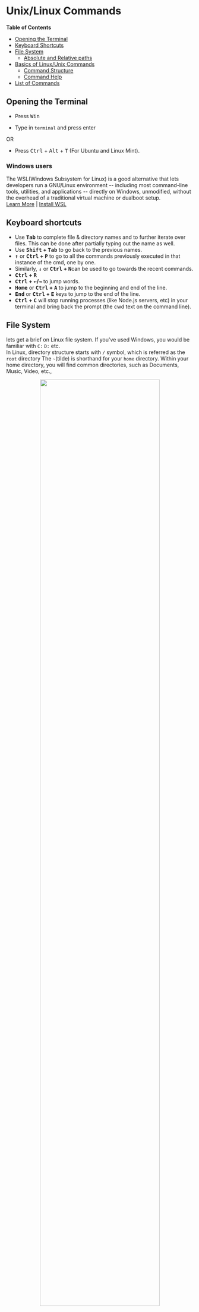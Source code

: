 
# Unix/Linux Commands

 **Table of Contents**

* [Opening the Terminal](#open-terminal)
* [Keyboard Shortcuts](#keyboard-shortcuts)
* [File System](#file-system)
	* [Absolute and Relative paths](#absolute-and-relative-paths)
* [Basics of Linux/Unix Commands](#command-basics)
	* [Command Structure](#command-structure)
	* [Command Help](#command-help)
* [List of Commands](#command-list)

## <a name="open-terminal"></a> Opening the Terminal

  

- Press <kbd>Win</kbd>

- Type in `terminal` and press enter

  

OR

 

- Press <kbd>Ctrl</kbd> + <kbd>Alt</kbd> + <kbd>T</kbd> (For Ubuntu and Linux Mint).

### Windows users
The WSL(Windows Subsystem for Linux) is a good alternative that lets developers run a GNU/Linux environment -- including most command-line tools, utilities, and applications -- directly on Windows, unmodified, without the overhead of a traditional virtual machine or dualboot setup. 
<br>
[Learn More](https://docs.microsoft.com/en-us/windows/wsl/) | [Install WSL](https://docs.microsoft.com/en-us/windows/wsl/install-win10)
  
  

## <a name="keyboard-shortcuts"></a> Keyboard shortcuts

  

- Use <b><kbd>Tab</kbd></b> to complete file & directory names and to further iterate over files. This can be done after partially typing out the name as well. 
- Use <b><kbd>Shift</kbd> + <kbd>Tab</kbd></b> to go back to the previous names.
- <b><kbd>&#8593;</kbd></b> or <b><kbd>Ctrl</kbd> + <kbd>P</kbd></b> to go to all the commands previously executed in that instance of the cmd, one by one. 
- Similarly, <b><kbd>&#8595;</kbd></b> or <b><kbd>Ctrl</kbd> + <kbd>N</kbd></b>can be used to go towards the recent commands.
- <b><kbd>Ctrl</kbd> + <kbd>R</kbd></b>
- <b><kbd>Ctrl</kbd> + <kbd>&#8592;</kbd>/<kbd>&#8594;</kbd></b> to jump words.
- <b><kbd>Home</kbd></b> or <b><kbd>Ctrl</kbd> + <kbd>A</kbd></b> to jump to the beginning and end of the line.
- <b><kbd>End</kbd></b> or <b><kbd>Ctrl</kbd> + <kbd>E</kbd></b> keys to jump to the end of the line.
-  <b><kbd>Ctrl</kbd> + <kbd>C</kbd></b> will stop running processes (like Node.js servers, etc) in your terminal and bring back the prompt (the cwd text on the command line).

## <a name="file-system"></a> File System
lets get a brief on Linux file system. If you've used Windows, you would be familiar with 	`C:`  `D:` etc.  
In Linux, directory structure starts with `/` symbol, which is referred as the `root` directory
The `~`(tilde) is shorthand for your `home` directory.  Within your home directory, you will find common directories, such as Documents, Music, Video, etc.,

<p align="center"><img src="https://www.informit.com/content/images/chap04_9780133017601/elementLinks/thfig04-09.jpg" width="80%"></p>


### <a name="absolute-and-relative-paths"></a> Absolute and Relative Paths
An  **absolute or full path**  points to the same location in a file system regardless of the current working directory. To do that, it must contain the root directory.
>`/home/username` is an absolute path.

By contrast, a  **relative path**  starts from some given working directory, avoiding the need to provide the full absolute path. A filename can be considered as a relative path based at the current working directory. If the working directory is not the file's parent directory, a file not found error will result if the file is addressed by its name.
>`../docs` is a relative path

## <a name="command-basics"></a> Basics of Linux/Unix Commands

### <a name="command-structure"></a> Command Structure
The components of the command line are:
-   the command
-   any options required by the command
-   the command's arguments (if required)

The general form of a UNIX command is:
**command [-option(s)] [argument(s)]**
```bash
#only the command
clear

#command with option
ls -l

#command with argument
man pwd

#command with option and argument
rm -r project
```
### <a name="command-help"></a> Command Help
-  `man <command>` is used to display the user manual of any command that we can run on the terminal. It provides a detailed view of the command. eg: `man ls`.
- `help` command provides documentation for builtin commands. 
```bash
$ help pwd
pwd: pwd [-LP]
    Print the name of the current working directory.
    
   Options:
     -L	print the value of $PWD if it names the current working directory
     -P	print the physical directory, without any symbolic links
   
   By default, `pwd' behaves as if `-L' were specified.
   
   Exit Status:
   Returns 0 unless an invalid option is given or the current directory
   cannot be read.
```
## <a name="command-list"></a> List of Commands
  
### Print name of cwd (current working directory)
Use `pwd` to print name of current/working directory
```bash
$ pwd
/home/username
```

### Clear screen & command history
Use `clear` or <kbd>Ctrl</kbd> + <kbd>L</kbd> to clear the screen of the cmd.
  

### Changing directories
```bash
$ pwd
/home/username

$ # providing an absolute path as argument
$ cd /etc
$ pwd
/etc

$ # to go back to previous working directory
$ # if there's a directory named '-', use './-' to go that directory
$ cd -
/home/username
$ pwd
/home/username
```
-   Relative paths are well, relative to current working directory
-   `.`  refers to current directory
-   `..`  refers to directory one hierarchy above
-   `../..`  refers to directory two hierarchies above and so on
	```bash
	$ pwd
	/home/username

	$ # go to directory one hierarchy above
	$ cd ..
	$ pwd
	/home

	$ # go to directory 'username' present in current directory
	$ # './' is optional in this case
	$ cd ./username
	$ pwd
	/home/username

	$ # go to directory two hierarchies above
	$ cd ../..
	$ pwd
	/
	```
-   `cd ~/`  or  `cd ~`  or  `cd`  will go to directory specified by  `HOME`  shell variable (which is usually set to user's home directory)
	```bash
	$ pwd
	/
	$ echo "$HOME"
	/home/username

	$ cd
	$ pwd
	/home/username
	```
-   _Note:_ Specifying  `/`  at end of path argument is optional

## Run files on cmd

 - You can only run files if you have the permission to execute them. Refer [Changing permissions section](#chmod) for more details.
	 ```bash
	 $ ./file_to_run
	 ```
  



## Listing directory contents & directory structure

  

-  `ls` to list all files and directories in the cwd (current working directory).
	```bash 
	$ ls
	projects    report.log
	```

-  `ls path` to view files in another directory without changing the cwd. The path can be absolute/relative.
	```bash
	$ ls /var/
	backups  lib    lock   mail
	```

- Use the `-l` option for the long listing format. This format shows details like file permissions, ownership, size, timestamp, etc. (See  [chmod](#chmod)  section for details on permissions, groups, etc)
	```bash
	$ ls -l
	total 84
	lrwxrwxrwx 1 username eg    12 Mar 21 12:08 projects -> ../projects/
	-rw-rw-r-- 1 username eg 39120 Feb 14  2019 report.log
	```

-  `tree` to view directory structure. 

- It is not part of a standard Linux distribution, so you will need to install it.
	```bash
	$ # Install tree
	$ sudo apt install tree

	$ sudo tree
	.
	├── projects
	│   ├── a.txt
	│   ├── b.txt
	│   └── backup
	│      ├── a.txt
	│      └── b.txt
	└── report.log
	2 directories, 5 files
	```
## <a name="chmod"></a> Changing Permissions
- In the output of  `ls -l`  command, the first 10 characters displayed are related to type of file and its permissions.
	 ```bash
		$ ls -l
		total 84
		lrwxrwxrwx 1 username eg    12 Mar 21 12:08 projects -> ../projects/
		-rw-rw-r-- 1 username eg 39120 Feb 14  2019 report.log
	```

First character indicates the  **file type**  The most common are

-   `-`  regular file
-   `d`  directory
-   `l`  symbolic link
-   for complete list, see  `-l`  option in  `info ls`

The other 9 characters represent three sets of  **file permissions**  for 'user', 'group' and 'others' - in that order

-   `user`  file properties for owner of file -  `u`
-   `group`  file properties for the group the file belongs to -  `g`
-   `others`  file properties for everyone else -  `o`

  **Permission characters and values**
  
| Character | Meaning | Value | File | Directory |
| ------- | ------- | ------- | ------- | ------ |
| r | read | 4 | file can be read | can see contents of directory |
| w | write | 2 | file can be modified | can add/remove files in directory |
| x | execute | 1 | file can be run as a program | can access contents of directory |
| - | no permission | 0 | permission is disabled | permission is disabled |

```bash
$ chmod 664 sample.txt
```
This means it will change the permission of sample.txt to rw-rw-r-- i.e, `user` and `group` only have read and write permissions and `others` only have read permission.
**Further Reading:**
- [File Permissions](https://www.mkssoftware.com/docs/man1/ls.1.asp#Long_Output_Format)
  
## Creating directories

  

-  `mkdir dir_name` will create a folder in the cwd, if the `dir_name` doesn't already exist in the cwd.
- Use `""` if the `dir_name` has spaces, eg: `mkdir "dir name"`.

- Multiple folders can be created using `mkdir {dir1,dir2,dir3}`.
	- **Do not add any spaces** in the curly brackets for the directory names.
	```bash
	$ # mkdir [option] dir_name
	$ mkdir new_dir

	$ # Spaces in directory name
	$ mkdir "New Folder"

	$ # Creating multiple directories
	$ mkdir {dir1,dir2,dir3}
	```  

## Creating files

### `touch`  command
  - This is the easiest way to create a file in Linux.
	 ```bash
	$ touch sample.txt
	 ```

### Redirect operator (>)
- This operator tells the system to output results into whatever you specify next. The target is usually a filename. You can use this symbol by itself to create a new file.
	 ```bash
	$ > sample.txt
	 ```

### `cat` command
- The `cat` command is short for **concatenate**. It can be used to output the contents of several files, one file, or even part of a file. If the file doesn’t exist, the  `cat` command will create it.
	 ```bash
	$ cat > sample.txt
	 ```
### `echo` command
- The **`echo`** command will duplicate whatever you specify in the command, and put the copy into a file.
	 ```bash
	$ echo "Text to add to file" > sample.txt
	 ```

### Using text editors
- Vi Text Editor
	 ```bash
	$ vi sample.txt
	 ```
	 
- Vim Text Editor
	 ```bash
	$ vim sample.txt
	 ```
	 
- Nano Text Editor
	 ```bash
	$ nano sample.txt
	 ```
	 Jump to [Editing Files](#edit-files) for more details.
  

## Redirecting output

  

### Redirect to a file

- To redirect the output of a command to a file, use the `>` symbol.

Eg: `ls -al > listings.txt` will save the output of command ls -al is re-directed to `listings.txt` instead of your screen.

Note that if `listings.txt` already had some data, then this will **overwrite** the old data.

- To append to an existing file, use the `>>` symbol.

Eg: `ls -al >> listings.txt` will append the output of command ls -al is re-directed to `listings.txt`.
  

### Redirect to another command

- Sometimes, it can be useful to use the output of one command as the input to another command. This can be achieved using **pipes**.

- A pipe is created using the pip character (`|`).

- Eg: To display output of a directory listing one page at a time, use `ls  -la  | less`.

  

## Editing a file
### Vi Text Editor
- **Vi** is the oldest text editor in Linux. It was created alongside the Linux operating system for directly editing text files.
	 ```bash
	 $ vi sample.txt
	 ```
	> This will start the text editor in your terminal. 
	>  - Press the letter  `i`  to switch to insert mode, then type a few words to try it out.
	 > - To save and exit press  `Esc :x` and hit  `Enter`.
	 
### Vim Text Editor
- **Vi** editor wasn’t very user-friendly. **Vim** is a newer version, which stands for **Vi editor, Modified**.
	 ```bash
	$ vim sample.txt
	 ```
	 > This screen will look similar to the  **Vi**  editor screen. 
	 > - Press  **`i`**  to insert text, and type a few words.
	 >  - Save the file and exit by entering: <kbd>Esc</kbd>  + `:wq` + <kbd>Enter</kbd>

### Nano Text Editor
- **Nano** is a newer and much easier text editor to navigate.
	 ```bash
	$ nano sample.txt
	 ```
	 > By default, Nano puts you directly into editing mode. It also displays a helpful list of commands at the bottom of the screen.
	 > - Enter some text, then press  <kbd>Ctrl</kbd>+<kbd>O</kbd>  to save the changes.
	 > - Press  <kbd>Ctrl</kbd>+<kbd>X</kbd> to exit the editor.

#### Further Reading: 
- [Getting Started with Vim: An Interactive Guide](https://scotch.io/tutorials/getting-started-with-vim-an-interactive-guide)    

## Reading file content

### cat
- concatenate files and print on the standard output
	```bash
	$ cat sample.text
	```

### less
- displays contents of a file, automatically fits to size of Terminal, allows scrolling in either direction and other options for effective viewing
	```bash
	$ less sample.txt
	```
	
### head
- displays the first 10 lines of a text file by default
	```bash
	$ head sample.txt
	```
	
### tail
- head command displays the last 10 lines of a text file by default
	```bash
	$ tail sample.txt
	```

## Copying and moving files
- The `cp` command is used to copy files and directories
-   To copy a single file or directory, specify the source as first argument and destination as second argument
-   Similar to  `rm`  command, use  `-r`  for directories
	```bash
	$ # Two file names
	$ # cp src_file dest_file
	$ cp a.txt b.txt

	$ # One or more arguments
	$ # cp src_file1 src_file2 src_file3 dest_dir
	$ cp a.txt b.txt new_folder

	$ # Two directory names
	$ # cp -r src_dir dest_dir
	$ cp -r old_folder new_folder
	```

## Renaming files

### `mv` command
- `mv` command is used to rename or move files from one location to another.
	```bash
	$ # mv [OPTIONS] source destination
	$ mv file1.txt file2.txt
	```

### `rename` command
-  `rename` command in Linux is used to rename the named files according to the regular expression _perlexpr_.
- It is not part of a standard Linux distribution, so you will need to install it.
	```bash
	$ # Install rename
	sudo apt-get install rename

	$ # Syntax
	$ # rename [OPTIONS] perlexpr files
	$ rename 's/.html/.php/' \*.html
	```
- The above example will change all files with the extension `.html` to `.php`


**Further Reading:**
- [Rename command](https://www.computerhope.com/unix/rename.htm)

## Deleting files & directories

-  **This will permanently delete your files.** They will not be found in the 'Trash' folder.

- To delete files
	```bash
	$ rm samplefile.txt
	```
- To delete directories, use -r option
	```bash
	$ rm -r sampledir
	```
- To delete empty directories
	```bash
	$ rmdir sampledir
	```

## Chaining commands

You can chain multiple commands using `&`, `&&`, `|`, `||` and `;` operators.

### & Operator
```bash
$ command1 &
```
- This will run command_1 in the background so that other commands can be executed.

### && Operator
```bash
$ command1 && command2
```
- This will run will run command_1 and then run command_2 only if command_1 finished successfully.

### | Operator
```bash
$ command1 | command2
```
- The output of the command1 acts as input to command2.

### || Operator
```bash
$ command1 || command2
```
- This will run will run command_1 and then run command_2 only if command_1 **did not** finish successfully.

### ; Operator
```bash
$ command1 ; command2
```
- This will run will run command_1 and then run command_2 even if command_1 did not finish successfully.
